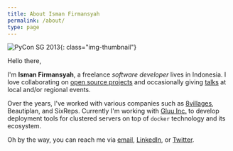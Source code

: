 ```yaml
---
title: About Isman Firmansyah
permalink: /about/
type: page
---
```


![PyCon SG 2013](/img/pages/pycon-sg.jpg){: class="img-thumbnail"}

Hello there,

I'm __Isman Firmansyah__, a freelance _software developer_ lives in Indonesia.
I love collaborating on [open source projects][github] and occasionally giving [talks][speakerdeck] at local and/or regional events.

Over the years, I've worked with various companies such as [8villages][], Beautiplan, and SixReps.
Currently I'm working with [Gluu Inc.][gluu] to develop deployment tools for clustered servers
on top of `docker` technology and its ecosystem.

Oh by the way, you can reach me via [email][], [LinkedIn][linkedin], or [Twitter][twitter].

[linkedin]: http://www.linkedin.com/in/iromli
[speakerdeck]: https://speakerdeck.com/iromli
[twitter]: https://twitter.com/iromli
[github]: https://github.com/iromli
[email]: mailto:isman.firmansyah@gmail.com
[8villages]: http://8villages.com/
[gluu]: http://gluu.org/

